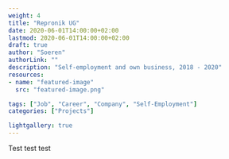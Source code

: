 ```yaml
---
weight: 4
title: "Repronik UG"
date: 2020-06-01T14:00:00+02:00
lastmod: 2020-06-01T14:00:00+02:00
draft: true
author: "Soeren"
authorLink: ""
description: "Self-employment and own business, 2018 - 2020"
resources:
- name: "featured-image"
  src: "featured-image.png"

tags: ["Job", "Career", "Company", "Self-Employment"]
categories: ["Projects"]

lightgallery: true
---
```


Test test test